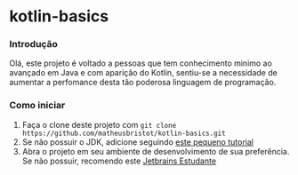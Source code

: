 # kotlin-basics

### Introdução
Olá, este projeto é voltado a pessoas que tem conhecimento minimo ao avançado em Java e com aparição do Kotlin, sentiu-se a necessidade de aumentar a perfomance desta tão poderosa linguagem de programação.

### Como iniciar

1. Faça o clone deste projeto com `git clone https://github.com/matheusbristot/kotlin-basics.git`
2. Se não possuir o JDK, adicione seguindo [este pequeno tutorial](https://www.itzgeek.com/how-tos/linux/ubuntu-how-tos/install-java-jdk-8-on-ubuntu-14-10-linux-mint-17-1.html)
3. Abra o projeto em seu ambiente de desenvolvimento de sua preferência. Se não possuir, recomendo este [Jetbrains Estudante](https://download.jetbrains.com/python/ideaIC-edu-2018.1.5.tar.gz)
